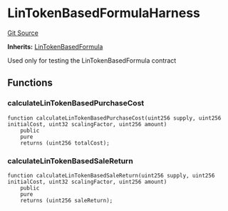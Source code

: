 # LinTokenBasedFormulaHarness
[Git Source](https://github.com/dustinstacy/boncurs/blob/7928cae257b46ede89b50d06eaae18601fcd0340/test/harnesses/LinTokenBasedFormulaHarness.sol)

**Inherits:**
[LinTokenBasedFormula](/contracts/linear/utils/LinTokenBasedFormula.sol/abstract.LinTokenBasedFormula.md)

Used only for testing the LinTokenBasedFormula contract


## Functions
### calculateLinTokenBasedPurchaseCost


```solidity
function calculateLinTokenBasedPurchaseCost(uint256 supply, uint256 initialCost, uint32 scalingFactor, uint256 amount)
    public
    pure
    returns (uint256 totalCost);
```

### calculateLinTokenBasedSaleReturn


```solidity
function calculateLinTokenBasedSaleReturn(uint256 supply, uint256 initialCost, uint32 scalingFactor, uint256 amount)
    public
    pure
    returns (uint256 saleReturn);
```

